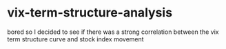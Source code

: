 # vix-term-structure-analysis
bored so I decided to see if there was a strong correlation between the vix term structure curve and stock index movement
